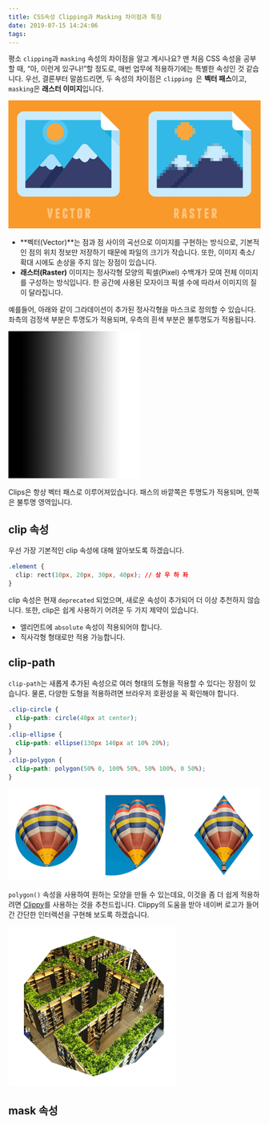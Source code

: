 ```yaml
---
title: CSS속성 Clipping과 Masking 차이점과 특징
date: 2019-07-15 14:24:06
tags:
---
```



평소 `clipping`과 `masking` 속성의 차이점을 알고 계시나요? 맨 처음 CSS 속성을 공부할 때, “아, 이런게 있구나!”할 정도로, 매번 업무에 적용하기에는 특별한 속성인 것 같습니다. 우선, 결론부터 말씀드리면, 두 속성의 차이점은 `clipping `은 **벡터 패스**이고, `masking`은 **래스터 이미지**입니다.

![](/image/css-clip-mask/1.png)

- **벡터(Vector)**는 점과 점 사이의 곡선으로 이미지를 구현하는 방식으로, 기본적인 점의 위치 정보만 저장하기 때문에 파일의 크기가 작습니다. 또한, 이미지 축소/확대 시에도 손상을 주지 않는 장점이 있습니다.
- **래스터(Raster)** 이미지는 정사각형 모양의 픽셀(Pixel) 수백개가 모여 전체 이미지를 구성하는 방식입니다. 한 공간에 사용된 모자이크 픽셀 수에 따라서 이미지의 질이 달라집니다.

예를들어, 아래와 같이 그라데이션이 추가된 정사각형을 마스크로 정의할 수 있습니다. 좌측의 검정색 부분은 투명도가 적용되며, 우측의 흰색 부분은 불투명도가 적용됩니다.

![](/image/css-clip-mask/2.png)


Clips은 항상 벡터 패스로 이루어져있습니다. 패스의 바깥쪽은 투명도가 적용되며, 안쪽은 불투명 영역입니다.

## clip 속성

우선 가장 기본적인 clip 속성에 대해 알아보도록 하겠습니다.

```css
.element {
  clip: rect(10px, 20px, 30px, 40px); // 상 우 하 좌
}
```

clip 속성은 현재 `deprecated` 되었으며, 새로운 속성이 추가되어 더 이상 추천하지 않습니다. 또한, clip은 쉽게 사용하기 어려운 두 가지 제약이 있습니다.

- 엘리먼트에 `absolute` 속성이 적용되어야 합니다.
- 직사각형 형태로만 적용 가능합니다.

## clip-path

`clip-path`는 새롭게 추가된 속성으로 여러 형태의 도형을 적용할 수 있다는 장점이 있습니다. 물론, 다양한 도형을 적용하려면 브라우저 호환성을 꼭 확인해야 합니다.

```css
.clip-circle {
  clip-path: circle(40px at center);
}
.clip-ellipse {
  clip-path: ellipse(130px 140px at 10% 20%);
}
.clip-polygon {
  clip-path: polygon(50% 0, 100% 50%, 50% 100%, 0 50%);
}
```

![](/image/css-clip-mask/3.png)

`polygon()` 속성을 사용하여 원하는 모양을 만들 수 있는데요, 이것을 좀 더 쉽게 적용하려면 [Clippy](https://bennettfeely.com/clippy/)를 사용하는 것을 추천드립니다. Clippy의 도움을 받아 네이버 로고가 들어간 간단한 인터렉션을 구현해 보도록 하겠습니다.

![](/image/css-clip-mask/4.gif)

## mask 속성